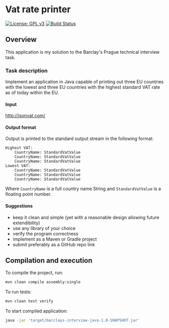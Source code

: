 # Vat rate printer

[![License: GPL v3](https://img.shields.io/badge/License-GPLv3-blue.svg)](https://www.gnu.org/licenses/gpl-3.0)
[![Build Status](https://travis-ci.org/Jezorko/kofun.svg?branch=master)](https://travis-ci.org/Jezorko/barclays-interview-java)

## Overview

This application is my solution to the Barclay's Prague technical interview task.

### Task description

Implement an application in Java capable of printing out three EU countries with the lowest and three EU countries with the highest standard VAT rate as of today within the EU.

#### Input

http://jsonvat.com/

#### Output format

Output is printed to the standard output stream in the following format:

```
Highest VAT:
	CountryName: StandardVatValue
	CountryName: StandardVatValue
	CountryName: StandardVatValue
Lowest VAT:
	CountryName: StandardVatValue
	CountryName: StandardVatValue
	CountryName: StandardVatValue
```

Where `CountryName` is a full country name String and `StandardVatValue` is a floating point number.

#### Suggestions

 * keep it clean and simple (yet with a reasonable design allowing future extendibility)
 * use any library of your choice
 * verify the program correctness
 * implement as a Maven or Gradle project
 * submit preferably as a GitHub repo link

## Compilation and execution

To compile the project, run:

```bash
mvn clean compile assembly:single
```

To run tests:

```bash
mvn clean test verify
```

To start compiled application:

```bash
java -jar 'target/barclays-interview-java-1.0-SNAPSHOT.jar'
```